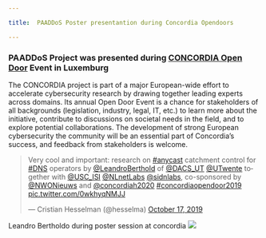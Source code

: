 ```yaml
---

title:  PAADDoS Poster presentantion during Concordia Opendoors

---
```



### PAADDoS Project was presented during [CONCORDIA Open Door](https://opendoor.concordia-h2020.eu) Event in Luxemburg

The CONCORDIA project is part of a major European-wide effort to accelerate cybersecurity research by drawing together leading experts across domains. Its annual Open Door Event is a chance for stakeholders of all backgrounds (legislation, industry, legal, IT, etc.) to learn more about the initiative, contribute to discussions on societal needs in the field, and to explore potential collaborations. The development of strong European cybersecurity the community will be an essential part of Concordia’s success, and feedback from stakeholders is welcome.

<blockquote class="twitter-tweet"><p lang="en" dir="ltr">Very cool and important: research on <a href="https://twitter.com/hashtag/anycast?src=hash&amp;ref_src=twsrc%5Etfw">#anycast</a> catchment control for <a href="https://twitter.com/hashtag/DNS?src=hash&amp;ref_src=twsrc%5Etfw">#DNS</a> operators by <a href="https://twitter.com/LeandroBerthold?ref_src=twsrc%5Etfw">@LeandroBerthold</a> of <a href="https://twitter.com/DACS_UT?ref_src=twsrc%5Etfw">@DACS_UT</a> <a href="https://twitter.com/UTwente?ref_src=twsrc%5Etfw">@UTwente</a> together with <a href="https://twitter.com/USC_ISI?ref_src=twsrc%5Etfw">@USC_ISI</a> <a href="https://twitter.com/NLnetLabs?ref_src=twsrc%5Etfw">@NLnetLabs</a> <a href="https://twitter.com/sidnlabs?ref_src=twsrc%5Etfw">@sidnlabs</a>, co-sponsored by <a href="https://twitter.com/NWONieuws?ref_src=twsrc%5Etfw">@NWONieuws</a> and <a href="https://twitter.com/concordiah2020?ref_src=twsrc%5Etfw">@concordiah2020</a> <a href="https://twitter.com/hashtag/concordiaopendoor2019?src=hash&amp;ref_src=twsrc%5Etfw">#concordiaopendoor2019</a> <a href="https://t.co/0wkhyqNMJJ">pic.twitter.com/0wkhyqNMJJ</a></p>&mdash; Cristian Hesselman (@hesselma) <a href="https://twitter.com/hesselma/status/1184755325234233344?ref_src=twsrc%5Etfw">October 17, 2019</a></blockquote> <script async src="https://platform.twitter.com/widgets.js" charset="utf-8"></script>

Leandro Bertholdo during poster session at concordia 
![](/img/2019-10-17-concordia-opendoor-leandro.png)


